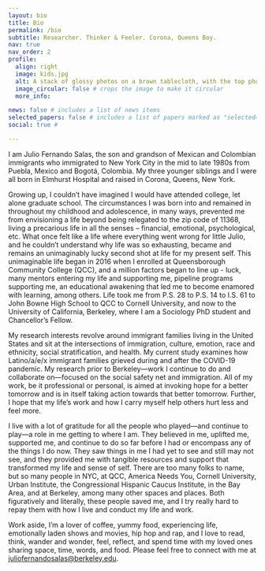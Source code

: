 ```yaml
---
layout: bio
title: Bio
permalink: /bio
subtitle: Researcher. Thinker & Feeler. Corona, Queens Boy.
nav: true
nav_order: 2
profile:
  align: right
  image: kids.jpg
  alt: A stack of glossy photos on a brown tablecloth, with the top photo showing three young children with short black hair sitting on a kitchen floor.
  image_circular: false # crops the image to make it circular
  more_info: 

news: false # includes a list of news items
selected_papers: false # includes a list of papers marked as "selected={true}"
social: true # 

---
```


I am Julio Fernando Salas, the son and grandson of Mexican and Colombian immigrants who immigrated to New York City in the mid to late 1980s from Puebla, Mexico and Bogotá, Colombia. My three younger siblings and I were all born in Elmhurst Hospital and raised in Corona, Queens, New York.

Growing up, I couldn’t have imagined I would have attended college, let alone graduate school. The circumstances I was born into and remained in throughout my childhood and adolescence, in many ways, prevented me from envisioning a life beyond being relegated to the zip code of 11368, living a precarious life in all the senses – financial, emotional, psychological, etc. What once felt like a life where everything went wrong for little Julio, and he couldn’t understand why life was so exhausting, became and remains an unimaginably lucky second shot at life for my present self. This unimaginable life began in 2016 when I enrolled at Queensborough Community College (QCC), and a million factors began to line up - luck, many mentors entering my life and supporting me, pipeline programs supporting me, an educational awakening that led me to become enamored with learning, among others. Life took me from P.S. 28 to P.S. 14 to I.S. 61 to John Bowne High School to QCC to Cornell University, and now to the University of California, Berkeley, where I am a Sociology PhD student and Chancellor’s Fellow.

My research interests revolve around immigrant families living in the United States and sit at the intersections of immigration, culture, emotion, race and ethnicity, social stratification, and health. My current study examines how Latino/a/e/x immigrant families grieved during and after the COVID-19 pandemic. My research prior to Berkeley—work I continue to do and collaborate on—focused on the social safety net and immigration. All of my work, be it professional or personal, is aimed at invoking hope for a better tomorrow and is in itself taking action towards that better tomorrow. Further, I hope that my life’s work and how I carry myself help others hurt less and feel more.

I live with a lot of gratitude for all the people who played—and continue to play—a role in me getting to where I am. They believed in me, uplifted me, supported me, and continue to do so far before I had or encompass any of the things I do now. They saw things in me I had yet to see and still may not see, and they provided me with tangible resources and support that transformed my life and sense of self. There are too many folks to name, but so many people in NYC, at QCC, America Needs You, Cornell University, Urban Institute, the Congressional Hispanic Caucus Institute, in the Bay Area, and at Berkeley, among many other spaces and places. Both figuratively and literally, these people saved me, and I try really hard to repay them with how I live and conduct my life and work.

Work aside, I’m a lover of coffee, yummy food, experiencing life, emotionally laden shows and movies, hip hop and rap, and I love to read, think, wander and wonder, feel, reflect, and spend time with my loved ones sharing space, time, words, and food. Please feel free to connect with me at [juliofernandosalas@berkeley.edu](mailto:juliofernandosalas@berkeley.edu).


